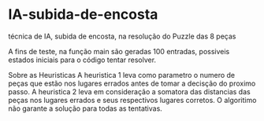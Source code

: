 # IA-subida-de-encosta
técnica de IA, subida de encosta, na resolução do Puzzle das 8 peças

A fins de teste, na função main são geradas 100 entradas, possiveis estados iniciais para o código tentar resolver.


Sobre as Heuristicas
A heuristica 1 leva como parametro o numero de peças que estão nos lugares errados antes de tomar a decisção do proximo passo.
A heuristica 2 leva em consideração a somatora das distancias das peças nos lugares errados e seus respectivos lugares corretos.
O algoritimo não garante a solução para todas as tentativas.
